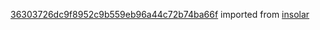 [36303726dc9f8952c9b559eb96a44c72b74ba66f](https://github.com/insolar/insolar/commit/36303726dc9f8952c9b559eb96a44c72b74ba66f) imported from [insolar](https://github.com/insolar/insolar)
